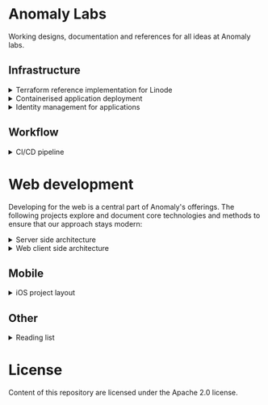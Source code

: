# Anomaly Labs
Working designs, documentation and references for all ideas at Anomaly labs.

## Infrastructure

<details>
<summary>Terraform reference implementation for Linode</summary>

The project aims to establish a standardised reference for using Terraform to provision and tear down infrastructure. 

The implementation will focus primarily on using Linode's infrastructure with the possibility of expanding to Amazon Web Services and Google Cloud Platform if the need arises.

Our key outcomes for this project are:
- Document our understanding of Terraform with key steps to bootstrap a project
- Document Linode related specifics around Terraform
- Create a Template project that developers can use to speed up their setup

[Visit project](projects/terraform-linode)

</details>

<details>
<summary>Containerised application deployment</summary>

Anomaly uses [Docker](https://docker.com) to develop and deploy all it's web applications. Deployment of the these applications has varied between client projects. This lab exercise aims to strongly define and provide a reference implementation that:

- Outlines a git based lifecycle of a deployment i.e test, quality assurance, and production
- Clearly define the architecture while being cost effective
- How envrionment variables are made available to various parts of the application
- Role of Github or a deployment facility
- Mechanism of storing and reteriving infrastructure level secrets

[Visit project](projects/docker-k8s)

</details>

<details>
<summary>Identity management for applications</summary>
</details>

## Workflow

<details>
<summary>CI/CD pipeline</summary>

[Visit project](projects/ci-cd)

</details>

# Web development

Developing for the web is a central part of Anomaly's offerings. The following projects explore and document core technologies and methods to ensure that our approach stays modern:

<details>
<summary>Server side architecture</summary>

[Visit project](projects/arch-server)

</details>

<details>
<summary>Web client side architecture</summary>

[ReactJS](https://reactjs.org) is our current Javascript development framework of choice. This plays to our strengths of being able to leverage it for building Single Page Applications (SPA) and use the same skill set to build static web sites using frameworks like [GatsbyJS](https://www.gatsbyjs.com) or [NextJS](https://nextjs.org).

The key outcomes of this project are:
- Establishing frameworks that are used along side React for network requests, API consumption, etc
- Outline the use of CSS frameworks like Tailwind CSS
- Fully inclusive interfaces with a strong focus on accessibility and internationalization
- Outline delivery of the application on object stores and content distribution networks
- Asset optimisation for single page applications

[Visit project](projects/arch-client)

</details>

## Mobile 

<details>
<summary>iOS project layout</summary>

[Visit project](projects/arch-ios)

</details>

## Other

<details>
<summary>Reading list</summary>
</details>



# License
Content of this repository are licensed under the Apache 2.0 license.